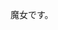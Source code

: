 魔女です。

<!---
chiyoi/chiyoi is a ✨ special ✨ repository because its `README.md` (this file) appears on your GitHub profile.
You can click the Preview link to take a look at your changes.
--->
